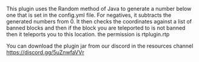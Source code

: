 This plugin uses the Random method of Java to generate a number below one that is set in the config.yml file. For negatives, it subtracts the generated numbers from 0. It then checks 
the coordinates against a list of banned blocks and then if the block you are teleported to is not banned then it teleports you to this location. the permission is rtplugin.rtp


You can download the plugin jar from our discord in the resources channel
https://discord.gg/5uZnwfaVVr
